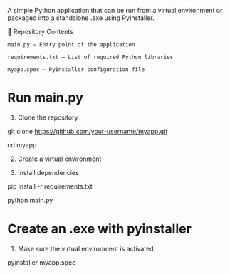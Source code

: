 A simple Python application that can be run from a virtual environment or packaged into a standalone .exe using PyInstaller.

📁 Repository Contents

    main.py – Entry point of the application

    requirements.txt – List of required Python libraries

    myapp.spec – PyInstaller configuration file
    
# Run main.py

1. Clone the repository

git clone https://github.com/your-username/myapp.git

cd myapp

2. Create a virtual environment

3. Install dependencies

pip install -r requirements.txt

python main.py

# Create an .exe with pyinstaller

1. Make sure the virtual environment is activated

pyinstaller myapp.spec